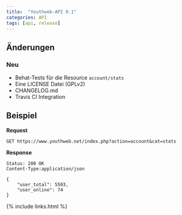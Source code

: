 ```yaml
---
title:  "Youthweb-API 0.1"
categories: API
tags: [api, release]
---
```


## Änderungen

### Neu

- Behat-Tests für die Resource `account/stats`
- Eine LICENSE Datei (GPLv2)
- CHANGELOG.md
- Travis CI Integration

## Beispiel

**Request**

```
GET https://www.youthweb.net/index.php?action=account&cat=stats
```

**Response**

```
Status: 200 OK
Content-Type:application/json

{
    "user_total": 5503,
    "user_online": 74
}
```

{% include links.html %}
